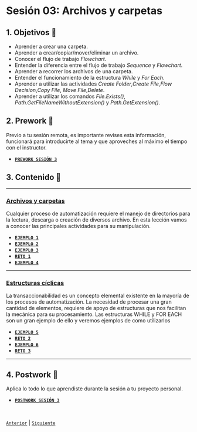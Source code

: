 # Sesión 03: Archivos y carpetas

<div>

## 1. Objetivos :dart:

- Aprender a crear una carpeta.
- Aprender a crear/copiar/mover/eliminar un archivo.
- Conocer el flujo de trabajo *Flowchart*.
- Entender la diferencia entre el flujo de trabajo *Sequence* y *Flowchart*.
- Aprender a recorrer los archivos de una carpeta.
- Entender el funcionamiento de la estructura *While* y *For Each*.
- Aprender a utilizar las actividades *Create Folder*,*Create File*,*Flow Decision*,*Copy File*, *Move File*,*Delete*.
- Aprender a utilizar los comandos *File.Exists()*, *Path.GetFileNameWithoutExtension()* y *Path.GetExtension()*.

## 2. Prework :notebook_with_decorative_cover:

Previo a tu sesión remota, es importante revises esta información, funcionará para introducirte al tema y que aproveches al máximo el tiempo con el instructor.

- [**`PREWORK SESIÓN 3`**](https://github.com/bot-jcris/RPA-UiPath-Pepsico-2021/raw/main/Session-03/material/Prework_%20Sesi%C3%B3n%203_%20Archivos%20y%20Carpetas.pdf)

## 3. Contenido :blue_book:

---

### <ins>Archivos y carpetas</ins>

Cualquier proceso de automatización requiere el manejo de directorios para la lectura, descarga o creación de diversos archivo. En esta lección vamos a conocer las principales actividades para su manipulación.

- [**`EJEMPLO 1`**](Example-01/README.md)
- [**`EJEMPLO 2`**](Example-02/README.md)
- [**`EJEMPLO 3`**](Example-03/README.md)
- [**`RETO 1`**](Challenge-01/README.md)
- [**`EJEMPLO 4`**](Example-04/README.md)

---

### <ins>Estructuras cíclicas</ins>

La transaccionabilidad es un concepto elemental existente en la mayoría de los procesos de automatización. La necesidad de procesar una gran cantidad de elementos, requiere de apoyo de estructuras que nos facilitan la mecánica para su procesamiento. Las estructuras WHILE y FOR EACH son un gran ejemplo de ello y veremos ejemplos de como utilizarlos

- [**`EJEMPLO 5`**](Example-05/README.md)
- [**`RETO 2`**](Challenge-02/README.md)
- [**`EJEMPLO 6`**](Example-06/README.md)
- [**`RETO 3`**](Challenge-03/README.md)

---

## 4. Postwork :memo:
Aplica lo todo lo que aprendiste durante la sesión a tu proyecto personal.

- [**`POSTWORK SESIÓN 3`**](Postwork/README.md)

<br>

[`Anterior`](../Session-02/README.md) | [`Siguiente`](../Session-04/README.md)

</div>